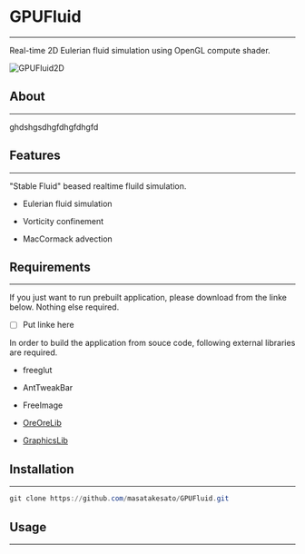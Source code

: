 # GPUFluid

---

Real-time 2D Eulerian fluid simulation using OpenGL compute shader. 

![GPUFluid2D](https://github.com/masatakesato/GPUFluid/blob/main/media/GPUFluid2D.gif?raw=true)

## About

---

ghdshgsdhgfdhgfdhgfd

## Features

---

"Stable Fluid" beased realtime fluild simulation.

- Eulerian fluid simulation

- Vorticity confinement

- MacCormack advection

## Requirements

---

If you just want to run prebuilt application, please download from the linke below. Nothing else required.

- [ ] Put linke here

In order to build the application from souce code, following external libraries are required.

- freeglut

- AntTweakBar

- FreeImage

- [OreOreLib](https://github.com/masatakesato/OreOreLib)

- [GraphicsLib](https://github.com/masatakesato/GraphicsLib)

## Installation

---

```powershell
git clone https://github.com/masatakesato/GPUFluid.git
```

## Usage

---

